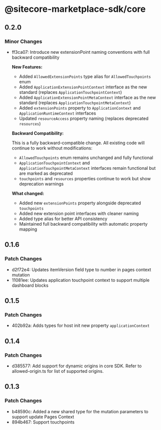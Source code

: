 # @sitecore-marketplace-sdk/core

## 0.2.0

### Minor Changes

- ff3ca07: Introduce new extensionPoint naming conventions with full backward compatibility

  **New Features:**

  - Added `AllowedExtensionPoints` type alias for `AllowedTouchpoints` enum
  - Added `ApplicationExtensionPointContext` interface as the new standard (replaces `ApplicationTouchpointContext`)
  - Added `ApplicationExtensionPointMetaContext` interface as the new standard (replaces `ApplicationTouchpointMetaContext`)
  - Added `extensionPoints` property to `ApplicationContext` and `ApplicationRuntimeContext` interfaces
  - Updated `resourceAccess` property naming (replaces deprecated `resources`)

  **Backward Compatibility:**

  This is a fully backward-compatible change. All existing code will continue to work without modifications:

  - `AllowedTouchpoints` enum remains unchanged and fully functional
  - `ApplicationTouchpointContext` and `ApplicationTouchpointMetaContext` interfaces remain functional but are marked as deprecated
  - `touchpoints` and `resources` properties continue to work but show deprecation warnings

  **What changed:**

  - Added new `extensionPoints` property alongside deprecated `touchpoints`
  - Added new extension point interfaces with cleaner naming
  - Added type alias for better API consistency
  - Maintained full backward compatibility with automatic property mapping

## 0.1.6

### Patch Changes

- d2f72e4: Updates itemVersion field type to number in pages context mutation
- 11081ee: Updates application touchpoint context to support multiple dashboard blocks

## 0.1.5

### Patch Changes

- 402b92a: Adds types for host init new property `applicationContext`

## 0.1.4

### Patch Changes

- d385577: Add support for dynamic origins in core SDK. Refer to allowed-origin.ts for list of supported origins.

## 0.1.3

### Patch Changes

- b48590c: Added a new shared type for the mutation parameters to support update Pages Context
- 894b467: Support touchpoints
